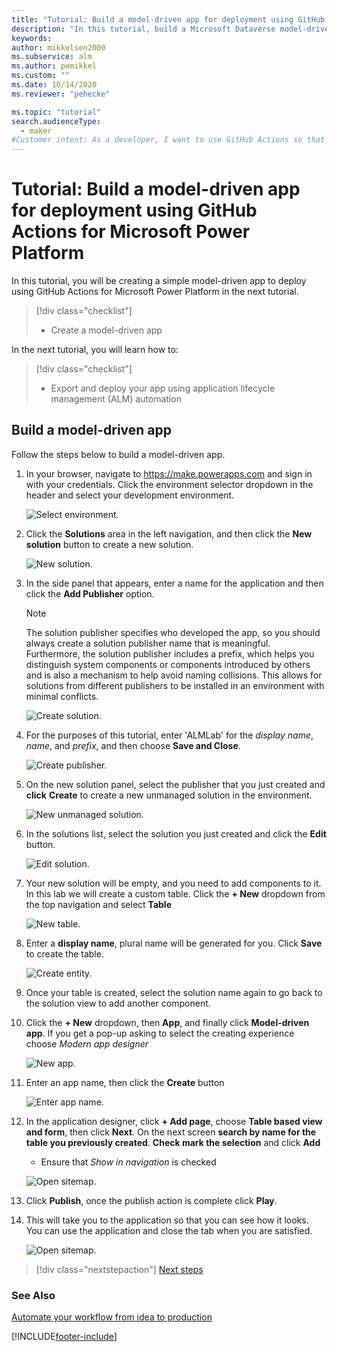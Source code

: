 ```yaml
---
title: "Tutorial: Build a model-driven app for deployment using GitHub Actions for Microsoft Power Platform | Microsoft Docs"
description: "In this tutorial, build a Microsoft Dataverse model-driven app for later deployment using GitHub Actions for Microsoft Power Platform."
keywords: 
author: mikkelsen2000
ms.subservice: alm
ms.author: pemikkel
ms.custom: ""
ms.date: 10/14/2020
ms.reviewer: "pehecke"

ms.topic: "tutorial"
search.audienceType: 
  - maker
#Customer intent: As a developer, I want to use GitHub Actions so that my solution builds and deployment will be automated.
---
```


# Tutorial: Build a model-driven app for deployment using GitHub Actions for Microsoft Power Platform

In this tutorial, you will be creating a simple model-driven app to deploy using GitHub Actions for Microsoft Power Platform in the next tutorial.

> [!div class="checklist"]
> * Create a model-driven app

In the next tutorial, you will learn how to:

> [!div class="checklist"]
> * Export and deploy your app using application lifecycle management (ALM) automation

## Build a model-driven app

Follow the steps below to build a model-driven app.

1. In your browser, navigate to https://make.powerapps.com and sign in with your credentials.  Click the environment selector dropdown in the header and select your development environment.

    ![Select environment.](../media/github-actions-tutorial/gh-lab-1.10.gif "Select environment")

2. Click the **Solutions** area in the left navigation, and then click the **New solution** button to create a new solution.

    ![New solution.](../media/github-actions-tutorial/gh-lab-1.20.gif "New solution")

3. In the side panel that appears, enter a name for the application and then click the **Add Publisher** option.

    > [!NOTE]
    > The solution publisher specifies who developed the app, so you should always create a solution publisher name that is meaningful. Furthermore, the solution publisher includes a prefix, which helps you distinguish system components or components introduced by others and is also a mechanism to help avoid naming collisions. This allows for solutions from different publishers to be installed in an environment with minimal conflicts.

    ![Create solution.](../media/github-actions-tutorial/gh-lab-1.30.png "Create solution")

4. For the purposes of this tutorial, enter 'ALMLab' for the *display name*, *name*, and *prefix*, and then choose **Save and Close**.

    ![Create publisher.](../media/github-actions-tutorial/gh-lab-1.40.png "Create publisher")

5. On the new solution panel, select the publisher that you just created and **click** **Create** to create a new unmanaged solution in the environment.

    ![New unmanaged solution.](../media/github-actions-tutorial/gh-lab-1.50.png "New unmanaged solution")

6. In the solutions list, select the solution you just created and click the **Edit** button.

    ![Edit solution.](../media/github-actions-tutorial/gh-lab-1.60.png "Edit solution")

7. Your new solution will be empty, and you need to add components to it.  In this lab we will create a custom table. Click the **+ New** dropdown from the top navigation and select **Table**

    ![New table.](../media/github-actions-tutorial/gh-lab-1.70.png "New table")

8. Enter a **display name**, plural name will be generated for you. Click **Save** to create the table.

    ![Create entity.](../media/github-actions-tutorial/gh-lab-1.80.png "Create entity")

9. Once your table is created, select the solution name again to go back to the solution view to add another component.

10. Click the **+ New** dropdown, then **App**, and finally click **Model-driven app**. If you get a pop-up asking to select the creating experience choose *Modern app designer* 

    ![New app.](../media/github-actions-tutorial/gh-lab-1.100.png "New app")

11. Enter an app name, then click the **Create** button

     ![Enter app name.](../media/github-actions-tutorial/gh-lab-1.110.png "Enter app name")

12. In the application designer, click **+ Add page**, choose **Table based view and form**, then click **Next**. On the next screen **search by name for the table you previously created**. **Check mark the selection** and click **Add**

     * Ensure that *Show in navigation* is checked

     ![Open sitemap.](../media/github-actions-tutorial/gh-lab-1.120.gif "Add a table view and form page")

13. Click **Publish**, once the publish action is complete click **Play**.

14. This will take you to the application so that you can see how it looks. You can use the application and close the tab when you are satisfied.

     ![Open sitemap.](../media/github-actions-tutorial/gh-lab-1.140.png "View published app")

> [!div class="nextstepaction"]
> [Next steps](./github-actions-deploy.md)

### See Also

[Automate your workflow from idea to production](https://github.com/features/actions)


[!INCLUDE[footer-include](../../includes/footer-banner.md)]
